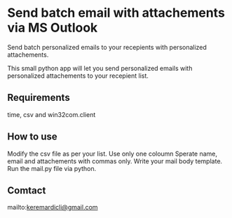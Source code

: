 # Send batch email with attachements via MS Outlook
Send batch personalized emails to your recepients with personalized attachements.

This small python app will let you send personalized emails with personalized attachements to your recepient list.


## Requirements
time, csv and win32com.client

## How to use
Modify the csv file as per your list.
Use only one coloumn
Sperate name, email and attachements with commas only.
Write your mail body template.
Run the mail.py file via python.

## Comtact
mailto:keremardicli@gmail.com
